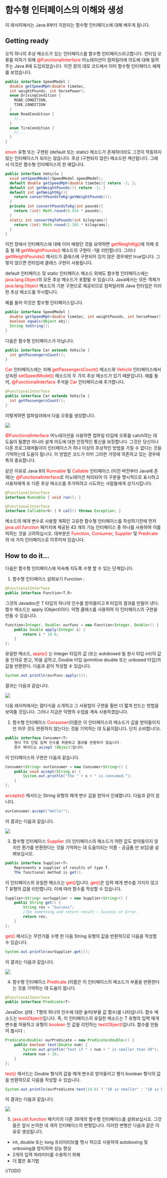 # 함수형 인터페이스의 이해와 생성

이 레서피에서는 Java 8부터 지원되는 함수형 인터페이스에 대해 배우게 됩니다.

## Getting ready

오직 하나의 추상 메소드가 있는 인터페이스를 함수형 인터페이스라고합니다. 런타임 오류를 피하기 위해 <span style="color: red">@FunctionalInterface</span> 어노테이션이 컴파일러에 의도에 대해 알려주는 Java 8에 도입되었습니다. 이전 장의 데모 코드에서 이미 함수형 인터페이스 예제를 보았습니다.

```java
public interface SpeedModel {
  double getSpeedMph(double timeSec, 
  int weightPounds, int horsePower);
  enum DrivingCondition {
    ROAD_CONDITION,
    TIRE_CONDITION
  }
  enum RoadCondition {
    //...
  }
  enum TireCondition {
    //...
  }
}
```

<span style="color: red">enum</span> 유형 또는 구현된 (default 또는 static) 메소드가 존재하더라도 그것이 작동하지 않는 인터페이스가 되지는 않습니다. 추상 (구현되지 않은) 메소드만 계산됩니다. 그래서 이것은 함수형 인터페이스의 한 예입니다.

```java
public interface Vehicle {
  void setSpeedModel(SpeedModel speedModel);
  default double getSpeedMph(double timeSec){ return -1; };
  default int getWeightPounds(){ return -1; }
  default int getWeightKg(){ 
    return convertPoundsToKg(getWeightPounds());
  }
  private int convertPoundsToKg(int pounds){
    return (int) Math.round(0.454 * pounds);
  }
  static int convertKgToPounds(int kilograms){
    return (int) Math.round(2.205 * kilograms);
  }
}
```

이전 장에서 인터페이스에 대해 이미 배웠던 것을 요약하면 <span style="color: red">getWeightKg()</span>에 의해 호출 될 때 <span style="color: red">getWeightPounds()</span> 메소드의 구현이 -1을 리턴합니다. 그러나 <span style="color: red">getWeightPounds()</span> 메서드가 클래스에 구현되어 있지 않은 경우에만 true입니다. 그렇지 않으면 런타임에 클래스 구현이 사용됩니다.

default 인터페이스 및 static 인터페이스 메소드 외에도 함수형 인터페이스에는 <span style="color: red">java.lang.Object</span>의 모든 추상 메소드가 포함될 수 있습니다. Java에서는 모든 객체가 <span style="color: red">java.lang.Object</span> 메소드의 기본 구현으로 제공되므로 컴파일러와 Java 런타임은 이러한 추상 메소드를 무시합니다.

예를 들어 이것은 함수형 인터페이스입니다.

```java
public interface SpeedModel {
  double getSpeedMph(double timeSec, int weightPounds, int horsePower);
  boolean equals(Object obj);
  String toString();
}
```

다음은 함수형 인터페이스가 아닙니다.

```java
public interface Car extends Vehicle {
  int getPassengersCount();
}
```

<span style="color: red">Car</span> 인터페이스에는 자체 <span style="color: red">getPassengersCount()</span> 메소드와 <span style="color: red">Vehicle</span> 인터페이스에서 상속된 <span style="color: red">setSpeedModel()</span> 메소드의 두 가지 추상 메소드가 있기 때문입니다. 예를 들어, <span style="color: red">@FunctionalInterface</span> 주석을 <span style="color: red">Car</span> 인터페이스에 추가합니다.

```java
@FunctionalInterface 
public interface Car extends Vehicle {
  int getPassengersCount();
}
```

이렇게하면 컴파일러에서 다음 오류를 생성합니다.

![](https://www.packtpub.com/graphics/9781786461407/graphics/13f25c42-bf62-4110-8396-44e711287c23.png)

<span style="color: red">@FunctionalInterface</span> 어노테이션을 사용하면 컴파일 타임에 오류를 catch하는 데 도움이 될뿐만 아니라 설계 의도에 대한 안정적인 통신을 보장합니다. 그것은 당신이나 다른 프로그래머들이이 인터페이스가 하나 이상의 추상적인 방법을 가질 수 없다는 것을 기억하는데 도움이 됩니다. 이 방법은 코드가 이미 그러한 가정에 의존하고 있는 경우에 특히 중요합니다.

같은 이유로 Java 8의 <span style="color: red">Runnable</span> 및 <span style="color: red">Callable</span> 인터페이스 (이전 버전부터 Java에 존재)는 <span style="color: red">@FunctionalInterface</span>로 어노테이션 처리되어 이 구분을 명시적으로 표시하고 사용자에게 또 다른 추상 메소드를 추가하려고 시도하는 사람들에게 상기시킵니다.

```java
@FunctionalInterface
interface Runnable { void run(); }

@FunctionalInterface
interface Callable<V> { V call() throws Exception; }
```

메소드의 매개 변수로 사용할 계획인 고유한 함수형 인터페이스를 작성하기전에 먼저 <span style="color: red">java.util.function</span> 패키지에 제공된 43 개의 기능 인터페이스 중 하나를 사용하여 이를 피하는 것을 고려하십시오. 대부분은 <span style="color: red">Function</span>, <span style="color: red">Consumer</span>, <span style="color: red">Supplier</span> 및 <span style="color: red">Predicate</span>의 네 가지 인터페이스로 이루어져 있습니다.

## How to do it...

다음은 함수형 인터페이스에 익숙해 지도록 수행 할 수 있는 단계입니다.

1. 함수형 인터페이스 살펴보기 Function :

```java
@FunctionalInterface
public interface Function<T,R>
```

그것의 Javadoc은 T 타입의 하나의 인수를 받아들이고 R 타입의 결과를 만들어 낸다. 함수 메소드는 apply (Object)이다. 익명 클래스를 사용하여 이 인터페이스의 구현을 만들 수 있습니다.

```java
Function<Integer, Double> ourFunc = new Function<Integer, Double>() {
    public Double apply(Integer i) {
        return i * 10.0;
    }
};
```

유일한 메소드, <span style="color: red">apply()</span> 는 Integer 타입의 값 (또는 autoboxed 될 원시 타입 int)의 값을 인자로 받고, 10을 곱하고, Double 타입 (primitive double 또는 unboxed 타입)의 값을 반환한다. 다음과 같이 작성할 수 있습니다.

```java
System.out.println(ourFunc.apply(1));
```

결과는 다음과 같습니다.

![](https://www.packtpub.com/graphics/9781786461407/graphics/c4f798e1-867a-4820-9e39-852c90a7e215.png)

다음 레서피에서는 람다식을 소개하고 그 사용법이 구현을 훨씬 더 짧게 만드는 방법을 보여줄 것입니다. 그러나 지금은 익명의 수업을 계속 사용하겠습니다.

1. 함수형 인터페이스 <span style="color: red">Consumer</span>(이름은 이 인터페이스의 메소드가 값을 받아들이지만 아무 것도 반환하지 않는다는 것을 기억하는 데 도움이됩니다. 단지 소비합니다).

```java
public interface Consumer<T>
    형식 T의 단일 입력 인수를 허용하고 결과를 반환하지 않습니다.
    함수 메서드는 accept (Object)입니다.
```

이 인터페이스의 구현은 다음과 같습니다.

```java
Consumer<String> ourConsumer = new Consumer<String>() {
    public void accept(String s) {
        System.out.println("The " + s + " is consumed.");
    }
};
```

<span style="color: red">accepts()</span> 메서드는 String 유형의 매개 변수 값을 받아서 인쇄합니다. 다음과 같이 씁니다.

```java
ourConsumer.accept("Hello!");
```

이 결과는 다음과 같습니다.

![](https://www.packtpub.com/graphics/9781786461407/graphics/72cfd1e6-4dab-442d-b728-7c06747fa335.png)

3. 함수형 인터페이스 <span style="color: red">Supplier</span> (이 인터페이스의 메소드가 어떤 값도 받아들이지 않지만 뭔가를 반환한다는 것을 기억하는 데 도움이되는 이름 - 공급품 만 보임)을 살펴보십시오.

```java
public interface Supplier<T>
    Represents a supplier of results of type T.
    The functional method is get().
```

이 인터페이스의 유일한 메소드는 <span style="color: red">get()</span>입니다. <span style="color: red">get()</span>은 입력 매개 변수를 가지지 않고 T 유형의 값을 리턴합니다. 이에 따라 함수를 작성할 수 있습니다.

```java
Supplier<String> ourSupplier = new Supplier<String>() {
    public String get() {
        String res = "Success";
        //Do something and return result – Success or Error.
        return res;
    }
};
```

<span style="color: red">get()</span> 메서드는 무언가를 수행 한 다음 String 유형의 값을 반환하므로 다음을 작성할 수 있습니다.

```java
System.out.println(ourSupplier.get());
```

이 결과는 다음과 같습니다.

![](https://www.packtpub.com/graphics/9781786461407/graphics/674ac3a3-98cd-4e02-8d1e-10b6cbfbc096.png)

4. 함수형 인터페이스 <span style="color: red">Predicate</span> (이름은 이 인터페이스의 메소드가 부울을 반환한다는 것을 기억하는 데 도움이 됩니다.

```java
@FunctionalInterface
public interface Predicate<T>
```

JavaDoc 상태 : T형의 하나의 인수에 대한 술어(부울 값 함수)를 나타냅니다. 함수 메소드는 <span style="color: red">test(Object)</span>입니다. 즉, 이 인터페이스의 유일한 메소드는 T 유형의 입력 매개 변수를 허용하고 유형이 <span style="color: red">boolean</span> 인 값을 리턴하는 <span style="color: red">test(Object)</span>입니다. 함수를 만들어 봅시다 :

```java
Predicate<Double> ourPredicate = new Predicate<Double>() {
    public boolean test(Double num) {
        System.out.println("Test if " + num + " is smaller than 20");
        return num < 20;
    }
};
```

<span style="color: red">test()</span> 메서드는 Double 형식의 값을 매개 변수로 받아들이고 형식 boolean 형식의 값을 반환하므로 다음을 작성할 수 있습니다.

```java
System.out.println(ourPredicate.test(10.0) ? "10 is smaller" : "10 is bigger");
```

이 결과는 다음과 같습니다.

![](https://www.packtpub.com/graphics/9781786461407/graphics/b9f5ad64-92df-42e1-afbb-659613179749.png)

5. <span style="color: red">java.util.function</span> 패키지의 다른 39개의 함수형 인터페이스를 살펴보십시오. 그것들은 앞서 논의한 네 개의 인터페이스의 변형입니다. 이러한 변형은 다음과 같은 이유로 생성됩니다.

* int, double 또는 long 프리미티브를 명시 적으로 사용하여 autoboxing 및 unboxing을 방지하여 성능 향상
* 2개의 입력 파라미터를 수용하기 위해
* 더 짧은 표기법





//TODO